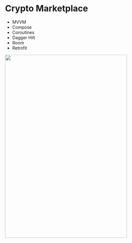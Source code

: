 # Crypto Marketplace
- MVVM
- Compose
- Coroutines
- Dagger Hilt
- Room
- Retrofit

<img src="https://github.com/KamilStrzelczyk/CryptoMarketplace/assets/73589639/3ee8af3d-5277-4b4e-b119-4b582c2bef83" width="400" height="600">

